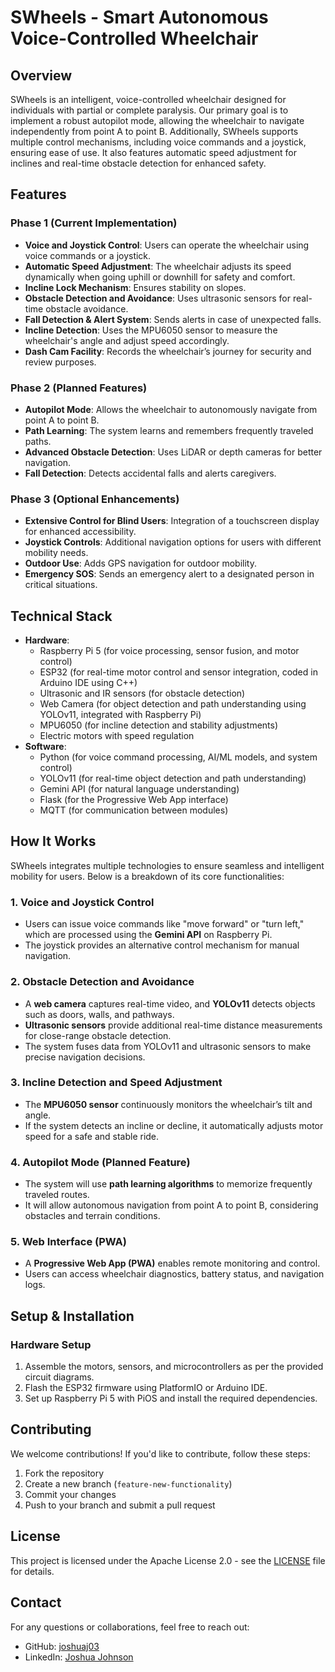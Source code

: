 # SWheels - Smart Autonomous Voice-Controlled Wheelchair

## Overview
SWheels is an intelligent, voice-controlled wheelchair designed for individuals with partial or complete paralysis. Our primary goal is to implement a robust autopilot mode, allowing the wheelchair to navigate independently from point A to point B. Additionally, SWheels supports multiple control mechanisms, including voice commands and a joystick, ensuring ease of use. It also features automatic speed adjustment for inclines and real-time obstacle detection for enhanced safety.

## Features
### Phase 1 (Current Implementation)
- **Voice and Joystick Control**: Users can operate the wheelchair using voice commands or a joystick.
- **Automatic Speed Adjustment**: The wheelchair adjusts its speed dynamically when going uphill or downhill for safety and comfort.
- **Incline Lock Mechanism**: Ensures stability on slopes.
- **Obstacle Detection and Avoidance**: Uses ultrasonic sensors for real-time obstacle avoidance.
- **Fall Detection & Alert System**: Sends alerts in case of unexpected falls.
- **Incline Detection**: Uses the MPU6050 sensor to measure the wheelchair's angle and adjust speed accordingly.
- **Dash Cam Facility**: Records the wheelchair’s journey for security and review purposes.

### Phase 2 (Planned Features)
- **Autopilot Mode**: Allows the wheelchair to autonomously navigate from point A to point B.
- **Path Learning**: The system learns and remembers frequently traveled paths.
- **Advanced Obstacle Detection**: Uses LiDAR or depth cameras for better navigation.
- **Fall Detection**: Detects accidental falls and alerts caregivers.

### Phase 3 (Optional Enhancements)
- **Extensive Control for Blind Users**: Integration of a touchscreen display for enhanced accessibility.
- **Joystick Controls**: Additional navigation options for users with different mobility needs.
- **Outdoor Use**: Adds GPS navigation for outdoor mobility.
- **Emergency SOS**: Sends an emergency alert to a designated person in critical situations.

## Technical Stack
- **Hardware**:
  - Raspberry Pi 5 (for voice processing, sensor fusion, and motor control)
  - ESP32 (for real-time motor control and sensor integration, coded in Arduino IDE using C++)
  - Ultrasonic and IR sensors (for obstacle detection)
  - Web Camera (for object detection and path understanding using YOLOv11, integrated with Raspberry Pi)
  - MPU6050 (for incline detection and stability adjustments)
  - Electric motors with speed regulation
- **Software**:
  - Python (for voice command processing, AI/ML models, and system control)
  - YOLOv11 (for real-time object detection and path understanding)
  - Gemini API (for natural language understanding)
  - Flask (for the Progressive Web App interface)
  - MQTT (for communication between modules)

## How It Works
SWheels integrates multiple technologies to ensure seamless and intelligent mobility for users. Below is a breakdown of its core functionalities:

### 1. Voice and Joystick Control
- Users can issue voice commands like "move forward" or "turn left," which are processed using the **Gemini API** on Raspberry Pi.
- The joystick provides an alternative control mechanism for manual navigation.

### 2. Obstacle Detection and Avoidance
- A **web camera** captures real-time video, and **YOLOv11** detects objects such as doors, walls, and pathways.
- **Ultrasonic sensors** provide additional real-time distance measurements for close-range obstacle detection.
- The system fuses data from YOLOv11 and ultrasonic sensors to make precise navigation decisions.

### 3. Incline Detection and Speed Adjustment
- The **MPU6050 sensor** continuously monitors the wheelchair’s tilt and angle.
- If the system detects an incline or decline, it automatically adjusts motor speed for a safe and stable ride.

### 4. Autopilot Mode (Planned Feature)
- The system will use **path learning algorithms** to memorize frequently traveled routes.
- It will allow autonomous navigation from point A to point B, considering obstacles and terrain conditions.

### 5. Web Interface (PWA)
- A **Progressive Web App (PWA)** enables remote monitoring and control.
- Users can access wheelchair diagnostics, battery status, and navigation logs.

## Setup & Installation
### Hardware Setup
1. Assemble the motors, sensors, and microcontrollers as per the provided circuit diagrams.
2. Flash the ESP32 firmware using PlatformIO or Arduino IDE.
3. Set up Raspberry Pi 5 with PiOS and install the required dependencies.

## Contributing
We welcome contributions! If you'd like to contribute, follow these steps:
1. Fork the repository
2. Create a new branch (`feature-new-functionality`)
3. Commit your changes
4. Push to your branch and submit a pull request

## License
This project is licensed under the Apache License 2.0 - see the [LICENSE](LICENSE) file for details.

## Contact
For any questions or collaborations, feel free to reach out:
- GitHub: [joshuaj03](https://github.com/joshuaj03)
- LinkedIn: [Joshua Johnson](https://www.linkedin.com/in/joshua-johnson-63b560253/)

